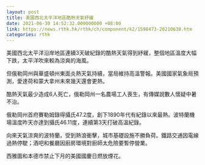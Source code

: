 ```yaml
---
layout: post
title: 美國西北太平洋地區酷熱天氣紓緩
date: 2021-06-30 14:52:32.000000000 +08:00
link: https://news.rthk.hk/rthk/ch/component/k2/1598473-20210630.htm
categories: rthk
---
```


美國西北太平洋沿岸地區連續3天破紀錄的酷熱天氣得到紓緩，整個地區溫度大幅下跌，太平洋吹來較為涼爽的海風。

但俄勒岡州與華盛頓州東面炎熱天氣持續，當局維持高溫警報。美國國家氣象局預測，愛達荷和蒙大拿州未來幾天還會更熱。

酷熱天氣最少造成6人死亡，俄勒岡州一名農場工人喪生，有傳媒說數人懷疑中暑不治。

俄勒岡州首府賽勒姆錄得攝氏47.2度，創下1890年代有紀錄以來最熱。波特蘭機場溫度昨天亦達到攝氏46.11度，連續第3天打破高溫紀錄。

向來天氣涼爽的波特蘭，受到熱浪衝擊，城市基礎設施不勝負荷。鐵路交通因電線過熱停駛；酒吧和餐廳因廚房環境對廚師太危險要暫停營業。

西雅圖和本德市禁止下月的美國國慶日燃放煙花。
